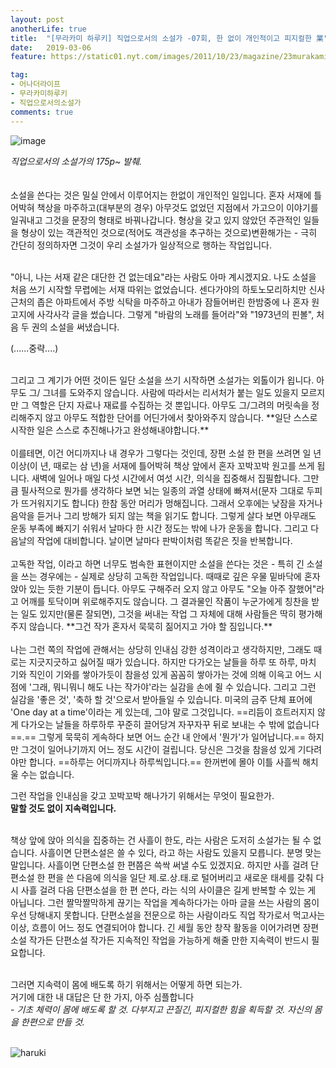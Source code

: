 ```yaml
---
layout: post
anotherLife: true
title:  "[무라카미 하루키] 직업으로서의 소설가 -07회, 한 없이 개인적이고 피지컬한 業"
date:   2019-03-06
feature: https://static01.nyt.com/images/2011/10/23/magazine/23murakami1_span/23murakami1_span-jumbo.jpg

tag:
- 어나더라이프
- 무라카미하루키
- 직업으로서의소설가
comments: true
---
```


![image](https://static01.nyt.com/images/2011/10/23/magazine/23murakami1_span/23murakami1_span-jumbo.jpg)

*직업으로서의 소설가의 175p~ 발췌.*
<br><br>
<br>
   소설을 쓴다는 것은 밀실 안에서 이루어지는 한없이 개인적인 일입니다. 혼자 서재에 틀어박혀 책상을 마주하고(대부분의 경우) 아무것도 없었던 지점에서 가고으이 이야기를 일궈내고 그것을 문장의 형태로 바꿔나갑니다. 형상을 갖고 있지 않았던 주관적인 일들을 형상이 있는 객관적인 것으로(적어도 객관성을 추구하는 것으로)변환해가는 - 극히 간단히 정의하자면 그것이 우리 소설가가 일상적으로 행하는 작업입니다.
<br>

<br>
   "아니, 나는 서재 같은 대단한 건 없는데요"라는 사람도 아마 계시겠지요. 나도 소설을 처음 쓰기 시작할 무렵에는 서재 따위는 없었습니다. 센다가야의 하토노모리하치만 신사 근처의 좁은 아파트에서 주방 식탁을 마주하고 아내가 잠들어버린 한밤중에 나 혼자 원고지에 사각사각 글을 썼습니다. 그렇게 "바람의 노래를 들어라"와 "1973년의 핀볼", 처음 두 권의 소설을 써냈습니다.
<br>

(......중략....)

<br>
   그리고 그 계기가 어떤 것이든 일단 소설을 쓰기 시작하면 소설가는 외톨이가 욉니다. 아무도 그/ 그녀를 도와주지 않습니다. 사람에 따라서는 리서처가 붙는 일도 있을지 모르지만 그 역할은 단지 자료나 재료를 수집하는 것 뿐입니다. 아무도 그/그려의 머릿속을 정리해주지 않고 아무도 적합한 단어를 어딘가에서 찾아와주지 않습니다. **일단 스스로 시작한 일은 스스로 추진해나가고 완성해내야합니다.**
<br>

<br>
   이를테면, 이건 어디까지나 내 경우가 그렇다는 것인데, 장편 소설 한 편을 쓰려면 일 년 이상(이 년, 때로는 삼 년)을 서재에 틀어박혀 책상 앞에서 혼자 꼬박꼬박 원고를 쓰게 됩니다. 새벽에 일어나 매일 다섯 시간에서 여섯 시간, 의식을 집중해서 집필합니다. 그만큼 필사적으로 뭔가를 생각하다 보면 뇌는 일종의 과열 상태에 빠져서(문자 그대로 두피가 뜨거워지기도 합니다) 한참 동안 머리가 멍해집니다. 그래서 오후에는 낮잠을 자거나 음악을 듣거나 그리 방해가 되지 않는 책을 읽기도 합니다. 그렇게 살다 보면 아무래도 운동 부족에 빠지기 쉬워서 날마다 한 시간 정도는 밖에 나가 운동을 합니다. 그리고 다음날의 작업에 대비합니다. 날이면 날마다 판박이처럼 똑같은 짓을 반복합니다.
<br>

<br>
   고독한 작업, 이라고 하면 너무도 범속한 표현이지만 소설을 쓴다는 것은 - 특히 긴 소설을 쓰는 경우에는 - 실제로 상당히 고독한 작업입니다. 때때로 깊은 우물 밑바닥에 혼자 앉아 있는 듯한 기분이 듭니다. 아무도 구해주러 오지 않고 아무도 "오늘 아주 잘했어"라고 어깨를 토닥이며 위로해주지도 않습니다. 그 결과물인 작품이 누군가에게 칭찬을 받는 일도 있지만(물론 잘되면), 그것을 써내는 작업 그 자체에 대해 사람들은 딱히 평가해주지 않습니다. **그건 작가 혼자서 묵묵히 짊어지고 가야 할 짐입니다.**
<br>

<br>
   나는 그런 쪽의 작업에 관해서는 상당히 인내심 강한 성격이라고 생각하지만, 그래도 때로는 지긋지긋하고 싫어질 때가 있습니다. 하지만 다가오는 날들을 하루 또 하루, 마치 기와 직인이 기와를 쌓아가듯이 참을성 있게 꼼꼼히 쌓아가는 것에 의해 이윽고 어느 시점에 '그래, 뭐니뭐니 해도 나는 작가야'라는 실감을 손에 쥘 수 있습니다. 그리고 그런 실감을 '좋은 것', '축하 할 것'으로서 받아들일 수 있습니다. 미국의 금주 단체 표어에 'One day at a time'이라는 게 있는데, 그야 말로 그것입니다. ==리듬이 흐트러지지 않게 다가오는 날들을 하루하루 꾸준히 끌어당겨 자꾸자꾸 뒤로 보내는 수 밖에 없습니다==.== 그렇게 묵묵히 게속하다 보면 어느 순간 내 안에서 '뭔가'가 일어납니다.== 하지만 그것이 일어나기까지 어느 정도 시간이 걸립니다. 당신은 그것을 참을성 있게 기다려야만 합니다. ==하루는 어디까지나 하루씩입니다.== 한꺼번에 몰아 이틀 사흘씩 해치울 수는 없습니다.
<br> 

그런 작업을 인내심을 갖고 꼬박꼬박 해나가기 위해서는 무엇이 필요한가.<br>
**말할 것도 없이 지속력입니다.**
<br>

<br>
   책상 앞에 앉아 의식을 집중하는 건 사흘이 한도, 라는 사람은 도저히 소설가는 될 수 없습니다. 사흘이면 단편소설은 쓸 수 있다, 라고 하는 사람도 있을지 모릅니다. 분명 맞는 말입니다. 사흘이면 단편소설 한 편쯤은 쓱싹 써낼 수도 있겠지요. 하지만 사흘 걸려 단편소설 한 편을 쓴 다음에 의식을 일단 제.로.상.태.로 털어버리고 새로운 태세를 갖춰 다시 사흘 걸려 다음 단편소설을 한 편 쓴다, 라는 식의 사이클은 길게 반복할 수 있는 게 아닙니다. 그런 짤막짤막하게 끊기는 작업을 계속하다가는 아마 글을 쓰는 사람의 몸이 우선 당해내지 못합니다. 단편소설을 전문으로 하는 사람이라도 직업 작가로서 먹고사는 이상, 흐름이 어느 정도 연결되어야 합니다. 긴 세월 동안 창작 활동을 이어가려면 장편소설 작가든 단편소설 작가든 지속적인 작업을 가능하게 해줄 만한 지속력이 반드시 필요합니다.
<br>
 
<br> 그러면 지속력이 몸에 배도록 하기 위해서는 어떻게 하면 되는가.<br>
 거기에 대한 내 대답은 단 한 가지, 아주 심플합니다 <br>- *기초 체력이 몸에 배도록 할 것. 다부지고 끈질긴, 피지컬한 힘을 획득할 것. 자신의 몸을 한편으로 만들 것.*<br><br>
 
 ![haruki](http://1.bp.blogspot.com/-wB0_5cUQ0UY/WZB9JQWdthI/AAAAAAAAB48/85FGvNeKsL07f_AK2LKzma7FqRo9Q5UFwCK4BGAYYCw/s1600/169086_13075624_o_1.png.jpeg "novelist as a vocation")
